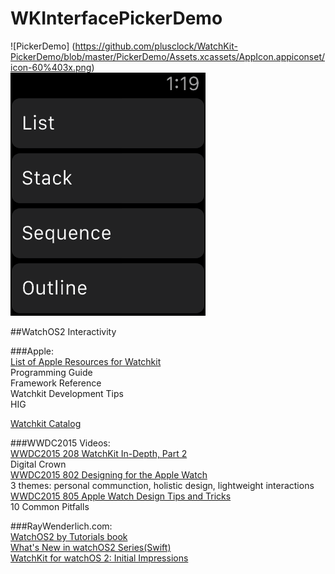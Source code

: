 # WKInterfacePickerDemo
![PickerDemo] (https://github.com/plusclock/WatchKit-PickerDemo/blob/master/PickerDemo/Assets.xcassets/AppIcon.appiconset/icon-60%403x.png)  
![pickerDemo](https://github.com/plusclock/WatchKit-PickerDemo/blob/master/pickerDemo.gif)

##WatchOS2 Interactivity

###Apple:  
[List of Apple Resources for Watchkit](https://developer.apple.com/watchkit/)  
Programming Guide  
Framework Reference  
Watchkit Development Tips  
HIG  

[Watchkit Catalog](https://developer.apple.com/library/ios/samplecode/WKInterfaceCatalog/Introduction/Intro.html)  


###WWDC2015 Videos:  
[WWDC2015 208 WatchKit In-Depth, Part 2](https://developer.apple.com/videos/play/wwdc2015-208/)  
Digital Crown  
[WWDC2015 802 Designing for the Apple Watch](https://developer.apple.com/videos/play/wwdc2015-802/)  
3 themes: personal communction, holistic design, lightweight interactions  
[WWDC2015 805 Apple Watch Design Tips and Tricks](https://developer.apple.com/videos/play/wwdc2015-805/)  
10 Common Pitfalls


###RayWenderlich.com:  
[WatchOS2 by Tutorials book](http://www.raywenderlich.com/store/watchos-2-by-tutorials)  
[What's New in watchOS2 Series(Swift)](http://www.raywenderlich.com/video-tutorials#watchos2)  
[WatchKit for watchOS 2: Initial Impressions](http://www.raywenderlich.com/108415/watchkit-for-watchos-2)  
